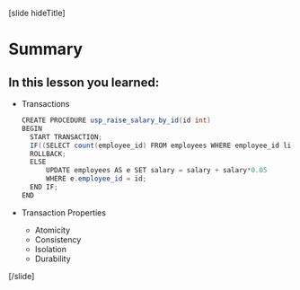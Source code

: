 [slide hideTitle]

# Summary

## In this lesson you learned:

- Transactions
  ``` java
  CREATE PROCEDURE usp_raise_salary_by_id(id int)
  BEGIN
  	START TRANSACTION;
  	IF((SELECT count(employee_id) FROM employees WHERE employee_id like id)<>1) THEN
  	ROLLBACK;
  	ELSE
  		UPDATE employees AS e SET salary = salary + salary*0.05 
  		WHERE e.employee_id = id;
  	END IF; 
  END
  ```


- Transaction Properties
  - Atomicity
  - Consistency
  - Isolation
  - Durability


[/slide]
